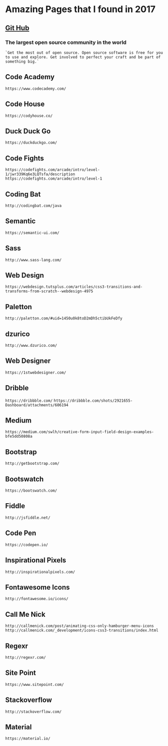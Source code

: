 # Amazing Pages that I found in 2017

## [Git Hub](https://github.com/open-source)
### The largest open source community in the world
	`Get the most out of open source. Open source software is free for you to use and explore. Get involved to perfect your craft and be part of something big.`

## Code Academy

`https://www.codecademy.com/`

## Code House

`https://codyhouse.co/`

## Duck Duck Go

`https://duckduckgo.com/`

## Code Fights

`https://codefights.com/arcade/intro/level-1/jwr339Kq6e3LQTsfa/description`
`https://codefights.com/arcade/intro/level-1`

## Coding Bat

`http://codingbat.com/java`

## Semantic

`https://semantic-ui.com/`

## Sass

`http://www.sass-lang.com/`

## Web Design

`https://webdesign.tutsplus.com/articles/css3-transitions-and-transforms-from-scratch--webdesign-4975`

## Paletton

`http://paletton.com/#uid=1450u0k8toD2mDh5ctibUkFeDfy`

## dzurico

`http://www.dzurico.com/`

## Web Designer

`https://1stwebdesigner.com/`

## Dribble

`https://dribbble.com/`
`https://dribbble.com/shots/2921655-Dashboard/attachments/606194`

## Medium

`https://medium.com/swlh/creative-form-input-field-design-examples-bfe5dd50808a`

## Bootstrap

`http://getbootstrap.com/`

## Bootswatch

`https://bootswatch.com/`

## Fiddle

`http://jsfiddle.net/`

## Code Pen

`https://codepen.io/`

## Inspirational Pixels

`http://inspirationalpixels.com/`

## Fontawesome Icons

`http://fontawesome.io/icons/`

## Call Me Nick

`http://callmenick.com/post/animating-css-only-hamburger-menu-icons`
`http://callmenick.com/_development/icons-css3-transitions/index.html`

## Regexr

`http://regexr.com/`

## Site Point

`https://www.sitepoint.com/`

## Stackoverflow

`http://stackoverflow.com/`

## Material

`https://material.io/`